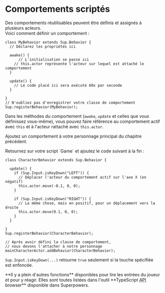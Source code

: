 # Comportements scriptés

Des comportements réutilisables peuvent être définis et assignés à plusieurs acteurs.  
Voici comment définir un comportement :

```
class MyBehavior extends Sup.Behavior {
  // Déclarez les propriétés ici

  awake() {
	  // L'initialisation se passe ici
    // this.actor représente l'acteur sur lequel est attaché le comportement
  }

  update() {
    // Le code placé ici sera exécuté 60x par seconde
  }

}
// N'oubliez pas d'enregistrer votre classe de comportement
Sup.registerBehavior(MyBehavior);
```

Dans les méthodes du comportement (`awake`, `update` et celles que vous définissez vous-même), vous pouvez faire référence au comportement actif avec `this` et à l'acteur rattaché avec `this.actor`.

Ajoutez un comportement à votre personnage principal du chapitre précédent.

<div class="action">
  <p>Retournez sur votre script `Game` et ajoutez le code suivant à la fin :
</div>

```
class CharacterBehavior extends Sup.Behavior {

  update() {
    if (Sup.Input.isKeyDown("LEFT")) {
      // Déplacer l'acteur du comportement actif sur l'axe X (en négatif)
      this.actor.move(-0.1, 0, 0);
    }

    if (Sup.Input.isKeyDown("RIGHT")) {
      // La même chose, mais en positif, pour un déplacement vers la droite
      this.actor.move(0.1, 0, 0);
    }
  }

}
Sup.registerBehavior(CharacterBehavior);

// Après avoir défini la classe de comportement,
// nous devons l'attacher à notre personnage
mainCharacterActor.addBehavior(CharacterBehavior);
```

`Sup.Input.isKeyDown(...)` retourne `true` seulement si la touche spécifiée est enfoncée.

<div class="note">
  **Il y a plein d'autres fonctions** disponibles pour lire les entrées du joueur et pour y réagir.  
  Elles sont toutes listées dans l'outil **TypeScript <abbr title="Application Programming Interface">API</abbr> browser** disponible dans Superpowers.
</div>
